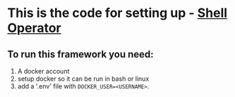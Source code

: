 # This is the code for setting up - [Shell Operator](https://github.com/flant/shell-operator)

## To run this framework you need:
1. A docker account
2. setup docker so it can be run in bash or linux
3. add a '.env' file with `DOCKER_USER=<USERNAME>`.
